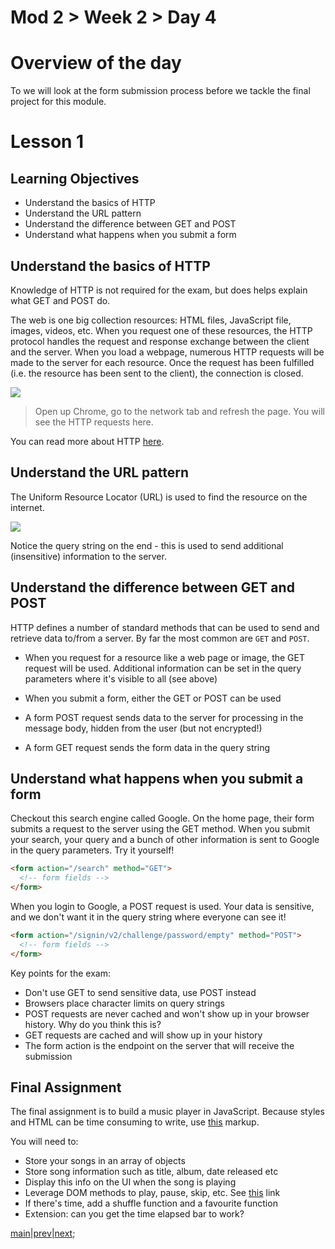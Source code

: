 # Mod 2 > Week 2 > Day 4

# Overview of the day

To we will look at the form submission process before we tackle the final project for this module.

# Lesson 1

## Learning Objectives

- Understand the basics of HTTP
- Understand the URL pattern
- Understand the difference between GET and POST
- Understand what happens when you submit a form

## Understand the basics of HTTP

Knowledge of HTTP is not required for the exam, but does helps explain what GET and POST do.

The web is one big collection resources: HTML files, JavaScript file, images, videos, etc. When you request one of these resources, the HTTP protocol handles the request and response exchange between the client and the server. When you load a webpage, numerous HTTP requests will be made to the server for each resource.  Once the request has been fulfilled (i.e. the resource has been sent to the client), the connection is closed.

![](https://cdn.tutsplus.com/net/authors/jeremymcpeak/http1-request-response.png)

> Open up Chrome, go to the network tab and refresh the page. You will see the HTTP requests here.

You can read more about HTTP [here](https://docs.google.com/presentation/d/1OFtwlhE-3qTp7qid4m7wlV2iKMvHQF_SYf2rbD_caKA/edit?usp=sharing).

## Understand the URL pattern

The Uniform Resource Locator (URL) is used to find the resource on the internet.

![](https://cdn.tutsplus.com/net/authors/jeremymcpeak/http1-url-structure.png)

Notice the query string on the end - this is used to send additional (insensitive) information to the server.

## Understand the difference between GET and POST

HTTP defines a number of standard methods that can be used to send and retrieve data to/from a server. By far the most common are `GET` and `POST`.

- When you request for a resource like a web page or image, the GET request will be used. Additional information can be set in the query parameters where it's visible to all (see above)

- When you submit a form, either the GET or POST can be used

- A form POST request sends data to the server for processing in the message body, hidden from the user (but not encrypted!)

- A form GET request sends the form data in the query string

## Understand what happens when you submit a form

Checkout this search engine called Google. On the home page, their form submits a request to the server using the GET method. When you submit your search, your query and a bunch of other information is sent to Google in the query parameters. Try it yourself!

```html
<form action="/search" method="GET">
  <!-- form fields -->
</form>
```

When you login to Google, a POST request is used. Your data is sensitive, and we don't want it in the query string where everyone can see it!

```html
<form action="/signin/v2/challenge/password/empty" method="POST">
  <!-- form fields -->
</form>
```

Key points for the exam:

- Don't use GET to send sensitive data, use POST instead
- Browsers place character limits on query strings
- POST requests are never cached and won't show up in your browser history. Why do you think this is?
- GET requests are cached and will show up in your history
- The form action is the endpoint on the server that will receive the submission

## Final Assignment

The final assignment is to build a music player in JavaScript. Because styles and HTML can be time consuming to write, use [this](https://drive.google.com/file/d/1zyS7SvLBcGgKt1eabDHn95CAcl1yJqZ3/view?usp=sharing) markup.

You will need to:

- Store your songs in an array of objects
- Store song information such as title, album, date released etc
- Display this info on the UI when the song is playing
- Leverage DOM methods to play, pause, skip, etc. See [this](https://www.w3schools.com/jsref/met_audio_play.asp) link
- If there's time, add a shuffle function and a favourite function
- Extension: can you get the time elapsed bar to work?

[main](/swe)|[prev](/swe/mod2/wk2/day3.html)|[next](/swe/mod2/wk2/day5.html);
